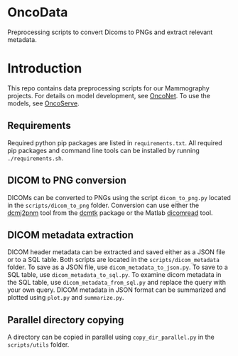 # OncoData
Preprocessing scripts to convert Dicoms to PNGs and extract relevant metadata.

# Introduction
This repo contains data preprocessing scripts for our Mammography projects.
For details on model development, see [OncoNet](github.com/yala/OncoNet_Public).
To use the models, see [OncoServe](github.com/yala/OncoServe_Public).

## Requirements
Required python pip packages are listed in `requirements.txt`. All required pip packages and command line tools can be installed by running `./requirements.sh`.

## DICOM to PNG conversion
DICOMs can be converted to PNGs using the script `dicom_to_png.py` located in the `scripts/dicom_to_png` folder. Conversion can use either the [dcmj2pnm](support.dcmtk.org/docs/dcmj2pnm.html) tool from the [dcmtk](http://dicom.offis.de/dcmtk.php.en) package or the Matlab [dicomread](https://www.mathworks.com/help/images/ref/dicomread.html) tool.

## DICOM metadata extraction
DICOM header metadata can be extracted and saved either as a JSON file or to a SQL table. Both scripts are located in the `scripts/dicom_metadata` folder. To save as a JSON file, use `dicom_metadata_to_json.py`. To save to a SQL table, use `dicom_metadata_to_sql.py`. To examine dicom metadata in the SQL table, use `dicom_metadata_from_sql.py` and replace the query with your own query. DICOM metadata in JSON format can be summarized and plotted using `plot.py` and `summarize.py`.

## Parallel directory copying
A directory can be copied in parallel using `copy_dir_parallel.py` in the `scripts/utils` folder.
